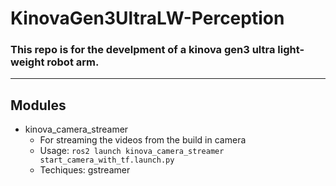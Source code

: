 # KinovaGen3UltraLW-Perception
### This repo is for the develpment of a kinova gen3 ultra light-weight robot arm.
---
## Modules
- kinova_camera_streamer
  - For streaming the videos from the build in camera
  - Usage: `ros2 launch kinova_camera_streamer start_camera_with_tf.launch.py`
  - Techiques: gstreamer